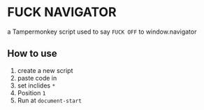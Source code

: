 # FUCK NAVIGATOR

a Tampermonkey script used to say `FUCK OFF` to window.navigator

## How to use

1. create a new script
2. paste code in
3. set inclides `*`
4. Position `1`
5. Run at `document-start`